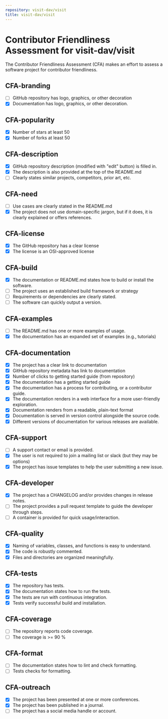 ```yaml
---
repository: visit-dav/visit
title: visit-dav/visit
---
```


# Contributor Friendliness Assessment for visit-dav/visit

The Contributor Friendliness Assessment (CFA) makes an effort to assess a software project
for contributor friendliness.

## CFA-branding

 - [ ] GitHub repository has logo, graphics, or other decoration
 - [x] Documentation has logo, graphics, or other decoration.

## CFA-popularity

 - [x] Number of stars at least 50
 - [x] Number of forks at least 50

## CFA-description

 - [x] GitHub repository description (modified with "edit" button) is filled in.
 - [x] The description is also provided at the top of the README.md
 - [ ] Clearly states similar projects, competitors, prior art, etc.

## CFA-need

 - [ ] Use cases are clearly stated in the README.md
 - [x] The project does not use domain-specific jargon, but if it does, it is clearly explained or offers references.

## CFA-license

 - [x] The GitHub repository has a clear license
 - [x] The license is an OSI-approved license

## CFA-build

 - [x] The documentation or README.md states how to build or install the software.
 - [ ] The project uses an established build framework or strategy
 - [ ] Requirements or dependencies are clearly stated.
 - [ ] The software can quickly output a version.

## CFA-examples

 - [ ] The README.md has one or more examples of usage.
 - [x] The documentation has an expanded set of examples (e.g., tutorials)

## CFA-documentation

 - [x] The project has a clear link to documentation
 - [x] GitHub repository metadata has link to documentation
 - [x] Number of clicks to getting started guide (from repository)
 - [x] The documentation has a getting started guide
 - [x] The documentation has a process for contributing, or a contributor guide.
 - [x] The documentation renders in a web interface for a more user-friendly exploration.
 - [x] Documentation renders from a readable, plain-text format
 - [x] Documentation is served in version control alongside the source code.
 - [x] Different versions of documentation for various releases are available.

## CFA-support

 - [ ] A support contact or email is provided.
 - [x] The user is not required to join a mailing list or slack (but they may be options)
 - [x] The project has issue templates to help the user submitting a new issue.

## CFA-developer

 - [x] The project has a CHANGELOG and/or provides changes in release notes.
 - [ ] The project provides a pull request template to guide the developer through steps.
 - [ ] A container is provided for quick usage/interaction.

## CFA-quality

 - [x] Naming of variables, classes, and functions is easy to understand.
 - [x] The code is robustly commented.
 - [x] Files and directories are organized meaningfully.

## CFA-tests

 - [x] The repository has tests.
 - [x] The documentation states how to run the tests.
 - [x] The tests are run with continuous integration.
 - [x] Tests verify successful build and installation.

## CFA-coverage

 - [ ] The repository reports code coverage.
 - [ ] The coverage is >= 90 %

## CFA-format

 - [ ] The documentation states how to lint and check formatting.
 - [ ] Tests checks for formatting.

## CFA-outreach

 - [x] The project has been presented at one or more conferences.
 - [x] The project has been published in a journal.
 - [ ] The project has a social media handle or account.
